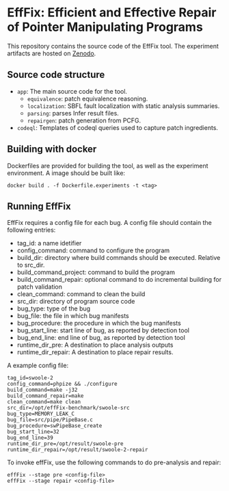 # EffFix: Efficient and Effective Repair of Pointer Manipulating Programs

This repository contains the source code of the EffFix tool.
The experiment artifacts are hosted on [Zenodo](https://zenodo.org/records/8390752).


## Source code structure

- `app`: The main source code for the tool.
    - `equivalence`: patch equivalence reasoning.
    - `localization`: SBFL fault localization with static analysis summaries.
    - `parsing`: parses Infer result files.
    - `repairgen`: patch generation from PCFG.
- `codeql`: Templates of codeql queries used to capture patch ingredients.


## Building with docker

Dockerfiles are provided for building the tool, as well as the experiment environment. A image
should be built like:

```
docker build . -f Dockerfile.experiments -t <tag>
```


## Running EffFix

EffFix requires a config file for each bug. A config file should contain the following entries:

- tag_id: a name idetifier
- config_command: command to configure the program
- build_dir: directory where build commands should be executed. Relative to src_dir.
- build_command_project: command to build the program
- build_command_repair: optional command to do incremental building for patch validation
- clean_command: command to clean the build
- src_dir: directory of program source code
- bug_type: type of the bug
- bug_file: the file in which bug manifests
- bug_procedure: the procedure in which the bug manifests
- bug_start_line: start line of bug, as reported by detection tool
- bug_end_line: end line of bug, as reported by detection tool
- runtime_dir_pre: A destination to place analysis outputs
- runtime_dir_repair: A destination to place repair results.

A example config file:

```
tag_id=swoole-2
config_command=phpize && ./configure
build_command=make -j32
build_command_repair=make
clean_command=make clean
src_dir=/opt/effFix-benchmark/swoole-src
bug_type=MEMORY_LEAK_C
bug_file=src/pipe/PipeBase.c
bug_procedure=swPipeBase_create
bug_start_line=32
bug_end_line=39
runtime_dir_pre=/opt/result/swoole-pre
runtime_dir_repair=/opt/result/swoole-2-repair
```

To invoke effFix, use the following commands to do pre-analysis and repair:

```
effFix --stage pre <config-file>
effFix --stage repair <config-file>
```
